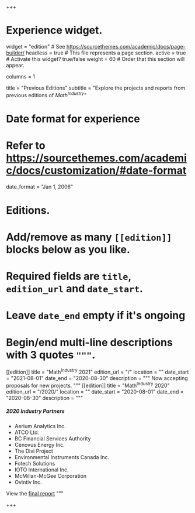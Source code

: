 +++
# Experience widget.
widget = "edition"  # See https://sourcethemes.com/academic/docs/page-builder/
headless = true  # This file represents a page section.
active = true  # Activate this widget? true/false
weight = 60  # Order that this section will appear.

columns = 1

title = "Previous Editions"
subtitle = "Explore the projects and reports from previous editions of <em>Math<sup>Industry</sup></em>"

# Date format for experience
#   Refer to https://sourcethemes.com/academic/docs/customization/#date-format
date_format = "Jan 1, 2006"

# Editions.
#   Add/remove as many `[[edition]]` blocks below as you like.
#   Required fields are `title`, `edition_url` and `date_start`.
#   Leave `date_end` empty if it's ongoing
#   Begin/end multi-line descriptions with 3 quotes `"""`.
[[edition]]
  title = "Math<sup>Industry</sup> 2021"
  edition_url = "/"
  location = ""
  date_start = "2021-08-01"
  date_end = "2020-08-30"
  description = """
  Now accepting proposals for new projects.
  """
[[edition]]
  title = "Math<sup>Industry</sup> 2020"
  edition_url = "/2020/"
  location = ""
  date_start = "2020-08-01"
  date_end = "2020-08-30"
  description = """
  ##### 2020 Industry Partners
  * Aerium Analytics Inc.
  * ATCO Ltd.
  * BC Financial Services Authority
  * Cenovus Energy Inc.
  * The Divi Project
  * Environmental Instruments Canada Inc.
  * Fotech Solutions
  * IOTO International Inc.
  * McMillan-McGee Corporation
  * Ovintiv Inc.

  View the <a href="/2020/final-report/M2PI-FinalReport.pdf" target="_blank">
  final report</a>
  """

+++
